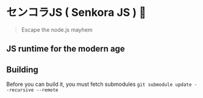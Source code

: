 # センコラJS ( Senkora JS ) 🌸
> Escape the node.js mayhem

## JS runtime for the modern age

## Building
Before you can build it, you must fetch submodules
`git submodule update --recursive --remote`
